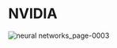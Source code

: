 # NVIDIA
![neural networks_page-0003](https://user-images.githubusercontent.com/122204153/223219910-e41e4172-f2b3-445d-b0e1-6263e744cf3c.jpg)

